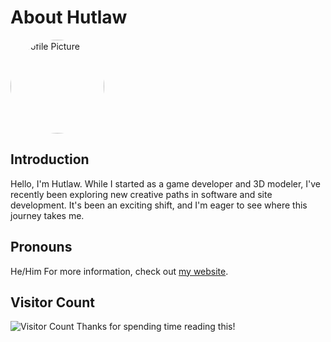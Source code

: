# About Hutlaw

<img src="https://hutlaw.github.io/images/pfp.png" alt="Profile Picture" style="width: 150px; height: 150px; border-radius: 50%;">

## Introduction
Hello, I'm Hutlaw. While I started as a game developer and 3D modeler, I've recently been exploring new creative paths in software and site development. It's been an exciting shift, and I'm eager to see where this journey takes me.

## Pronouns
He/Him
For more information, check out [my website](https://hutlaw.xyz/).

## Visitor Count
![Visitor Count](https://hits.seeyoufarm.com/api/count/incr/badge.svg?url=https://github.com/hutlaw/hutlaw&title=Visitors)
Thanks for spending time reading this!
